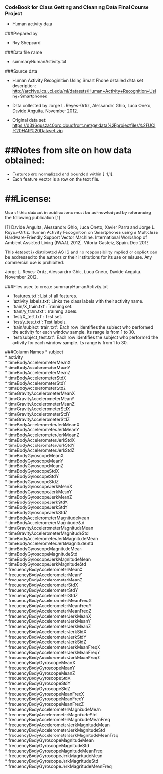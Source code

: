 ### CodeBook for Class Getting and Cleaning Data Final Course Project
* Human activity data 

###Prepared by 
* Roy Sheppard

###Data file name
* summaryHumanActivity.txt

###Source data  
* Human Activity Recoginition Using Smart Phone detailed data set description:  http://archive.ics.uci.edu/ml/datasets/Human+Activity+Recognition+Using+Smartphones

* Data collected by Jorge L. Reyes-Ortiz, Alessandro Ghio, Luca Oneto, Davide Anguita. November 2012. 
* Original data set:  https://d396qusza40orc.cloudfront.net/getdata%2Fprojectfiles%2FUCI%20HAR%20Dataset.zip   


##Notes from site on how data obtained: 
======
- Features are normalized and bounded within [-1,1].
- Each feature vector is a row on the text file.

##License:
========
Use of this dataset in publications must be acknowledged by referencing the following publication [1] 

[1] Davide Anguita, Alessandro Ghio, Luca Oneto, Xavier Parra and Jorge L. Reyes-Ortiz. Human Activity Recognition on Smartphones using a Multiclass Hardware-Friendly Support Vector Machine. International Workshop of Ambient Assisted Living (IWAAL 2012). Vitoria-Gasteiz, Spain. Dec 2012

This dataset is distributed AS-IS and no responsibility implied or explicit can be addressed to the authors or their institutions for its use or misuse. Any commercial use is prohibited.

Jorge L. Reyes-Ortiz, Alessandro Ghio, Luca Oneto, Davide Anguita. November 2012.

###Files used to create summaryHumanActivity.txt

- 'features.txt': List of all features.
- 'activity_labels.txt': Links the class labels with their activity name.
- 'train/X_train.txt': Training set.
- 'train/y_train.txt': Training labels.
- 'test/X_test.txt': Test set.
- 'test/y_test.txt': Test labels.
- 'train/subject_train.txt': Each row identifies the subject who performed the activity for each window sample. Its range is from 1 to 30. 
- 'test/subject_test.txt': Each row identifies the subject who performed the activity for each window sample. Its range is from 1 to 30. 

###Column Names
       *  subject  
       *  activity  
       *  timeBodyAccelerometerMeanX         *  timeBodyAccelerometerMeanY         *  timeBodyAccelerometerMeanZ         *  timeBodyAccelerometerStdX         *  timeBodyAccelerometerStdY         *  timeBodyAccelerometerStdZ         *  timeGravityAccelerometerMeanX         *  timeGravityAccelerometerMeanY         *  timeGravityAccelerometerMeanZ         *  timeGravityAccelerometerStdX         *  timeGravityAccelerometerStdY         *  timeGravityAccelerometerStdZ         *  timeBodyAccelerometerJerkMeanX         *  timeBodyAccelerometerJerkMeanY         *  timeBodyAccelerometerJerkMeanZ         *  timeBodyAccelerometerJerkStdX         *  timeBodyAccelerometerJerkStdY         *  timeBodyAccelerometerJerkStdZ         *  timeBodyGyroscopeMeanX         *  timeBodyGyroscopeMeanY         *  timeBodyGyroscopeMeanZ         *  timeBodyGyroscopeStdX         *  timeBodyGyroscopeStdY         *  timeBodyGyroscopeStdZ         *  timeBodyGyroscopeJerkMeanX         *  timeBodyGyroscopeJerkMeanY         *  timeBodyGyroscopeJerkMeanZ         *  timeBodyGyroscopeJerkStdX         *  timeBodyGyroscopeJerkStdY         *  timeBodyGyroscopeJerkStdZ         *  timeBodyAccelerometerMagnitudeMean         *  timeBodyAccelerometerMagnitudeStd         *  timeGravityAccelerometerMagnitudeMean         *  timeGravityAccelerometerMagnitudeStd         *  timeBodyAccelerometerJerkMagnitudeMean         *  timeBodyAccelerometerJerkMagnitudeStd         *  timeBodyGyroscopeMagnitudeMean         *  timeBodyGyroscopeMagnitudeStd         *  timeBodyGyroscopeJerkMagnitudeMean         *  timeBodyGyroscopeJerkMagnitudeStd         *  frequencyBodyAccelerometerMeanX         *  frequencyBodyAccelerometerMeanY         *  frequencyBodyAccelerometerMeanZ         *  frequencyBodyAccelerometerStdX         *  frequencyBodyAccelerometerStdY         *  frequencyBodyAccelerometerStdZ         *  frequencyBodyAccelerometerMeanFreqX         *  frequencyBodyAccelerometerMeanFreqY         *  frequencyBodyAccelerometerMeanFreqZ         *  frequencyBodyAccelerometerJerkMeanX         *  frequencyBodyAccelerometerJerkMeanY         *  frequencyBodyAccelerometerJerkMeanZ         *  frequencyBodyAccelerometerJerkStdX         *  frequencyBodyAccelerometerJerkStdY         *  frequencyBodyAccelerometerJerkStdZ         *  frequencyBodyAccelerometerJerkMeanFreqX         *  frequencyBodyAccelerometerJerkMeanFreqY         *  frequencyBodyAccelerometerJerkMeanFreqZ         *  frequencyBodyGyroscopeMeanX         *  frequencyBodyGyroscopeMeanY         *  frequencyBodyGyroscopeMeanZ         *  frequencyBodyGyroscopeStdX         *  frequencyBodyGyroscopeStdY         *  frequencyBodyGyroscopeStdZ         *  frequencyBodyGyroscopeMeanFreqX         *  frequencyBodyGyroscopeMeanFreqY         *  frequencyBodyGyroscopeMeanFreqZ         *  frequencyBodyAccelerometerMagnitudeMean         *  frequencyBodyAccelerometerMagnitudeStd         *  frequencyBodyAccelerometerMagnitudeMeanFreq         *  frequencyBodyAccelerometerJerkMagnitudeMean         *  frequencyBodyAccelerometerJerkMagnitudeStd         *  frequencyBodyAccelerometerJerkMagnitudeMeanFreq         *  frequencyBodyGyroscopeMagnitudeMean         *  frequencyBodyGyroscopeMagnitudeStd         *  frequencyBodyGyroscopeMagnitudeMeanFreq         *  frequencyBodyGyroscopeJerkMagnitudeMean         *  frequencyBodyGyroscopeJerkMagnitudeStd         *  frequencyBodyGyroscopeJerkMagnitudeMeanFreq  